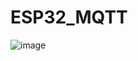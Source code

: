 # ESP32_MQTT

![image](https://user-images.githubusercontent.com/58724748/227246033-a38385ec-bb73-4d28-93da-d6b6dbae72c6.png)
